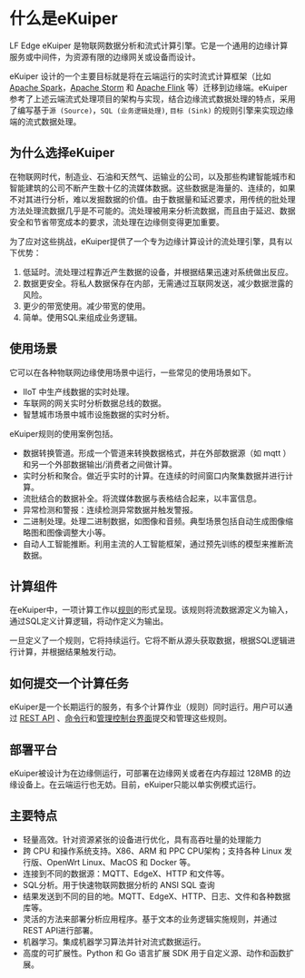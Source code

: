 # 什么是eKuiper

LF Edge eKuiper 是物联网数据分析和流式计算引擎。它是一个通用的边缘计算服务或中间件，为资源有限的边缘网关或设备而设计。

eKuiper 设计的一个主要目标就是将在云端运行的实时流式计算框架（比如 [Apache Spark](https://spark.apache.org)，[Apache Storm](https://storm.apache.org) 和 [Apache Flink](https://flink.apache.org) 等）迁移到边缘端。eKuiper 参考了上述云端流式处理项目的架构与实现，结合边缘流式数据处理的特点，采用了编写基于``源 (Source)``，``SQL (业务逻辑处理)``, ``目标 (Sink)`` 的规则引擎来实现边缘端的流式数据处理。

## 为什么选择eKuiper

在物联网时代，制造业、石油和天然气、运输业的公司，以及那些构建智能城市和智能建筑的公司不断产生数十亿的流媒体数据。这些数据是海量的、连续的，如果不对其进行分析，难以发掘数据的价值。由于数据量和延迟要求，用传统的批处理方法处理流数据几乎是不可能的。流处理被用来分析流数据，而且由于延迟、数据安全和节省带宽成本的要求，流处理在边缘侧变得更加重要。

为了应对这些挑战，eKuiper提供了一个专为边缘计算设计的流处理引擎，具有以下优势：

1. 低延时。流处理过程靠近产生数据的设备，并根据结果迅速对系统做出反应。
2. 数据更安全。将私人数据保存在内部，无需通过互联网发送，减少数据泄露的风险。
3. 更少的带宽使用。减少带宽的使用。
4. 简单。使用SQL来组成业务逻辑。

## 使用场景

它可以在各种物联网边缘使用场景中运行，一些常见的使用场景如下。

- IIoT 中生产线数据的实时处理。
- 车联网的网关实时分析数据总线的数据。
- 智慧城市场景中城市设施数据的实时分析。

eKuiper规则的使用案例包括。

- 数据转换管道。形成一个管道来转换数据格式，并在外部数据源（如 mqtt ）和另一个外部数据输出/消费者之间做计算。
- 实时分析和聚合。做近乎实时的计算。在连续的时间窗口内聚集数据并进行计算。
- 流批结合的数据补全。将流媒体数据与表格结合起来，以丰富信息。
- 异常检测和警报：连续检测异常数据并触发警报。
- 二进制处理。处理二进制数据，如图像和音频。典型场景包括自动生成图像缩略图和图像调整大小等。
- 自动人工智能推断。利用主流的人工智能框架，通过预先训练的模型来推断流数据。

## 计算组件

在eKuiper中，一项计算工作以[规则](rules.md)的形式呈现。该规则将流数据源定义为输入，通过SQL定义计算逻辑，将动作定义为输出。

一旦定义了一个规则，它将持续运行。它将不断从源头获取数据，根据SQL逻辑进行计算，并根据结果触发行动。

## 如何提交一个计算任务

eKuiper是一个长期运行的服务，有多个计算作业（规则）同时运行。用户可以通过 [REST API](../operation/restapi/overview.md) 、[命令行](../operation/cli/overview.md)和[管理控制台界面](../operation/manager-ui/overview.md)提交和管理这些规则。

## 部署平台

eKuiper被设计为在边缘侧运行，可部署在边缘网关或者在内存超过 128MB 的边缘设备上。在云端运行也无妨。目前，eKuiper只能以单实例模式运行。

## 主要特点

- 轻量高效。针对资源紧张的设备进行优化，具有高吞吐量的处理能力
- 跨 CPU 和操作系统支持。X86、ARM 和 PPC CPU架构；支持各种 Linux 发行版、OpenWrt Linux、MacOS 和 Docker 等。
- 连接到不同的数据源：MQTT、EdgeX、HTTP 和文件等。
- SQL分析。用于快速物联网数据分析的 ANSI SQL 查询
- 结果发送到不同的目的地。MQTT、EdgeX、HTTP、日志、文件和各种数据库等。
- 灵活的方法来部署分析应用程序。基于文本的业务逻辑实施规则，并通过 REST API进行部署。
- 机器学习。集成机器学习算法并针对流式数据运行。
- 高度的可扩展性。Python 和 Go 语言扩展 SDK 用于自定义源、动作和函数扩展。